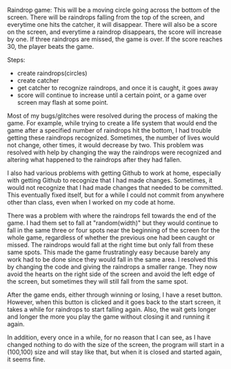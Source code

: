 Raindrop game:
  This will be a moving circle going across the bottom of the screen. There will be raindrops falling from the top of the screen, and everytime one hits the catcher, it will disappear. There will also be a score on the screen, and everytime a raindrop disappears, the score will increase by one. If three raindrops are missed, the game is over. If the score reaches 30, the player beats the game.

Steps:
- create raindrops(circles)
- create catcher
- get catcher to recognize raindrops, and once it is caught, it goes away
- score will continue to increase until a certain point, or a game over screen may flash at some point. 

Most of my bugs/glitches were resolved during the process of making the game. For example, while trying to create a life system that would end the game after a specified number of raindrops hit the bottom, I had trouble getting these raindrops recognized. Sometimes, the number of lives would not change, other times, it would decrease by two. This problem was resolved with help by changing the way the raindrops were recognized and altering what happened to the raindrops after they had fallen. 

I also had various problems with getting Github to work at home, especially with getting Github to recognize that I had made changes. Sometimes, it would not recognize that I had made changes that needed to be committed. This eventually fixed itself, but for a while I could not commit from anywhere other than class, even when I worked on my code at home.

There was a problem with where the raindrops fell towards the end of the game. I had them set to fall at "random(width)" but they would continue to fall in the same three or four spots near the beginning of the screen for the whole game, regardless of whether the previous one had been caught or missed. The raindrops would fall at the right time but only fall from these same spots. This made the game frustratingly easy because barely any work had to be done since they would fall in the same area. I resolved this by changing the code and giving the raindrops a smaller range. They now avoid the hearts on the right side of the screen and avoid the left edge of the screen, but sometimes they will still fall from the same spot. 

After the game ends, either through winning or losing, I have a reset button. However, when this button is clicked and it goes back to the start screen, it takes a while for raindrops to start falling again. Also, the wait gets longer and longer the more you play the game without closing it and running it again. 

In addition, every once in a while, for no reason that I can see, as I have changed nothing to do with the size of the screen, the program will start in a (100,100) size and will stay like that, but when it is closed and started again, it seems fine. 
